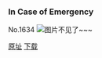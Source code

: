 ### In Case of Emergency
No.1634
![图片不见了~~~](https://imgs.xkcd.com/comics/in_case_of_emergency.png)

[原址](https://xkcd.com//1634) [下载](https://imgs.xkcd.com/comics/in_case_of_emergency.png)


